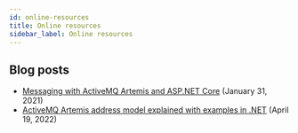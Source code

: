 ```yaml
---
id: online-resources
title: Online resources
sidebar_label: Online resources
---
```


## Blog posts

- [Messaging with ActiveMQ Artemis and ASP.NET Core](https://havret.io/activemq-artemis-net-core) (January 31, 2021)
- [ActiveMQ Artemis address model explained with examples in .NET](https://havret.io/activemq-artemis-address-model) (April 19, 2022)